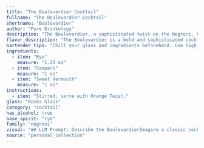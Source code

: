 ```yaml
---
title: "The Boulevardier Cocktail"
fullname: "The Boulevardier Cocktail"
shortname: "Boulevardier"
author: "Pure Drinkology"
description: "The Boulevardier, a sophisticated twist on the Negroni, belongs to the Americano family of cocktails.  Created in the 1920s by American expat, Erskine Gwynne, the Boulevardier substitutes Rye whiskey for the Negroni's gin, offering a more robust and spicy profile. "
flavor_description: "The Boulevardier is a bold and sophisticated cocktail with a complex flavor profile. The rye whiskey provides a spicy and robust backbone, while the Campari brings a bitter, herbal note. Sweet vermouth adds sweetness and depth, balancing the bitterness and creating a harmonious blend. The result is a dry, slightly bitter, and well-rounded cocktail with a long, warm finish. "
bartender_tips: "Chill your glass and ingredients beforehand. Use high-quality rye and vermouth for the best flavor.  Don't skimp on the Campari - it's essential for that bitter-sweet balance.  Stir well with ice to chill and dilute.  Garnish with an orange peel for a classic touch, but a cherry works too. "
ingredients:
  - item: "Rye"
    measure: "1.25 oz"
  - item: "Campari"
    measure: "1 oz"
  - item: "Sweet Vermouth"
    measure: "1 oz"
instructions:
  - item: "Stirred, serve with Orange Twist."
glass: "Rocks Glass"
category: "cocktail"
has_alcohol: true
base_spirit: "rye"
family: "negroni"
visual: "## LLM Prompt: Describe the BoulevardierImagine a classic cocktail, the Boulevardier, sitting in a chilled coupe glass. Describe its appearance, focusing on:* **Color:** What hue does the cocktail display? Is it vibrant, deep, or muted?* **Clarity:** Is the liquid transparent or slightly cloudy? Does it have any noticeable sediment?* **Texture:** How does the liquid feel? Is it smooth, oily, or have any noticeable viscosity?* **Garnish:** What is the standard garnish for a Boulevardier? How does it affect the overall appearance of the cocktail? Please describe the Boulevardier in detail, making it come alive in the reader's imagination. "
source: "personal_collection"
---
```


